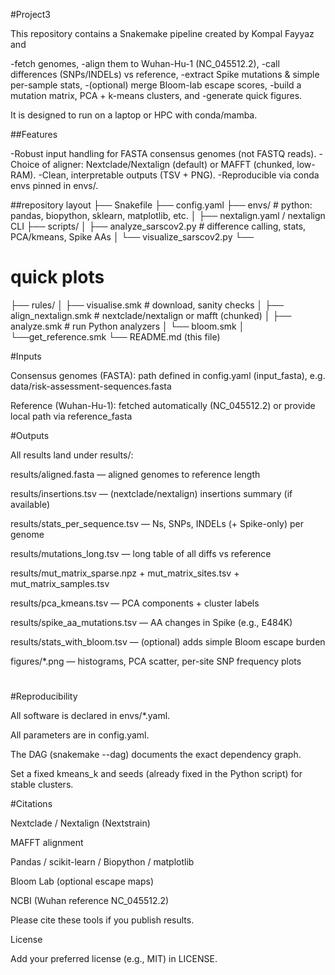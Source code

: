 
#Project3                            

This repository contains a Snakemake pipeline created by Kompal Fayyaz and 

-fetch genomes,
-align them to Wuhan-Hu-1 (NC_045512.2),
-call differences (SNPs/INDELs) vs reference,
-extract Spike mutations & simple per-sample stats,
-(optional) merge Bloom-lab escape scores,
-build a mutation matrix, PCA + k-means clusters, and
-generate quick figures.

It is designed to run on a laptop or HPC with conda/mamba.

##Features

-Robust input handling for FASTA consensus genomes (not FASTQ reads).
-Choice of aligner: Nextclade/Nextalign (default) or MAFFT (chunked, low-RAM).
-Clean, interpretable outputs (TSV + PNG).
-Reproducible via conda envs pinned in envs/.

##repository layout
├── Snakefile
├── config.yaml
├── envs/      # python: pandas, biopython, sklearn, matplotlib, etc.
│   ├── nextalign.yaml / nextalign CLI
├── scripts/
│   ├── analyze_sarscov2.py      # difference calling, stats, PCA/kmeans, Spike AAs
│   └── visualize_sarscov2.py 
    └──
# quick plots
├── rules/
│   ├── visualise.smk     # download, sanity checks
│   ├── align_nextalign.smk # nextclade/nextalign or mafft (chunked)
│   ├── analyze.smk         # run Python analyzers
│   └── bloom.smk
│   └──get_reference.smk
└── README.md  (this file)

#Inputs

Consensus genomes (FASTA): path defined in config.yaml (input_fasta), e.g. data/risk-assessment-sequences.fasta

Reference (Wuhan-Hu-1): fetched automatically (NC_045512.2) or provide local path via reference_fasta


#Outputs

All results land under results/:

results/aligned.fasta — aligned genomes to reference length

results/insertions.tsv — (nextclade/nextalign) insertions summary (if available)

results/stats_per_sequence.tsv — Ns, SNPs, INDELs (+ Spike-only) per genome

results/mutations_long.tsv — long table of all diffs vs reference

results/mut_matrix_sparse.npz + mut_matrix_sites.tsv + mut_matrix_samples.tsv

results/pca_kmeans.tsv — PCA components + cluster labels

results/spike_aa_mutations.tsv — AA changes in Spike (e.g., E484K)

results/stats_with_bloom.tsv — (optional) adds simple Bloom escape burden

figures/*.png — histograms, PCA scatter, per-site SNP frequency plots
#


#Reproducibility

All software is declared in envs/*.yaml.

All parameters are in config.yaml.


The DAG (snakemake --dag) documents the exact dependency graph.

Set a fixed kmeans_k and seeds (already fixed in the Python script) for stable clusters.

#Citations         

Nextclade / Nextalign (Nextstrain)

MAFFT alignment

Pandas / scikit-learn / Biopython / matplotlib

Bloom Lab (optional escape maps)

NCBI (Wuhan reference NC_045512.2)

Please cite these tools if you publish results.



License

Add your preferred license (e.g., MIT) in LICENSE.

